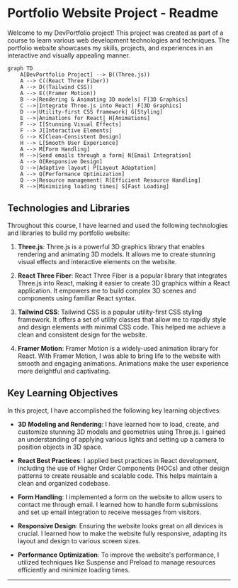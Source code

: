 # Portfolio Website Project - Readme

Welcome to my DevPortfolio project! This project was created as part of a course to learn various web development technologies and techniques. The portfolio website showcases my skills, projects, and experiences in an interactive and visually appealing manner.

```mermaid
graph TD
    A[DevPortfolio Project] --> B((Three.js))
    A --> C((React Three Fiber))
    A --> D((Tailwind CSS))
    A --> E((Framer Motion))
    B -->|Rendering & Animating 3D models| F[3D Graphics]
    C -->|Integrate Three.js into React| F[3D Graphics]
    D -->|Utility-first CSS framework| G[Styling]
    E -->|Animations for React| H[Animations]
    F --> I[Stunning Visual Effects]
    F --> J[Interactive Elements]
    G --> K[Clean-Consistent Design]
    H --> L[Smooth User Experience]
    A --> M[Form Handling]
    M -->|Send emails through a form| N[Email Integration]
    A --> O[Responsive Design]
    O -->|Adaptive layout| P[Layout Adaptation]
    A --> Q[Performance Optimization]
    Q -->|Resource management| R[Efficient Resource Handling]
    R -->|Minimizing loading times| S[Fast Loading]
```

## Technologies and Libraries

Throughout this course, I have learned and used the following technologies and libraries to build my  portfolio website:

1. **Three.js**:
   Three.js is a powerful 3D graphics library that enables rendering and animating 3D models. It allows me to create stunning visual effects and interactive elements on the website.

2. **React Three Fiber**:
   React Three Fiber is a popular library that integrates Three.js into React, making it easier to create 3D graphics within a React application. It empowers me to build complex 3D scenes and components using familiar React syntax.

3. **Tailwind CSS**:
   Tailwind CSS is a popular utility-first CSS styling framework. It offers a set of utility classes that allow me to rapidly style and design elements with minimal CSS code. This helped me achieve a clean and consistent design for the website.

4. **Framer Motion**:
   Framer Motion is a widely-used animation library for React. With Framer Motion, I was able to bring life to the website with smooth and engaging animations. Animations make the user experience more delightful and captivating.

## Key Learning Objectives

In this project, I have accomplished the following key learning objectives:

- **3D Modeling and Rendering**:
  I have learned how to load, create, and customize stunning 3D models and geometries using Three.js. I gained an understanding of applying various lights and setting up a camera to position objects in 3D space.

- **React Best Practices**:
  I applied best practices in React development, including the use of Higher Order Components (HOCs) and other design patterns to create reusable and scalable code. This helps maintain a clean and organized codebase.

- **Form Handling**:
  I implemented a form on the website to allow users to contact me through email. I learned how to handle form submissions and set up email integration to receive messages from visitors.

- **Responsive Design**:
  Ensuring the website looks great on all devices is crucial. I learned how to make the website fully responsive, adapting its layout and design to various screen sizes.

- **Performance Optimization**:
  To improve the website's performance, I utilized techniques like Suspense and Preload to manage resources efficiently and minimize loading times.

---